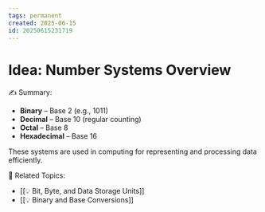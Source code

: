 ```yaml
---
tags: permanent
created: 2025-06-15
id: 20250615231719
---
```


# Idea: Number Systems Overview

✍ Summary:
- **Binary** – Base 2 (e.g., 1011)
- **Decimal** – Base 10 (regular counting)
- **Octal** – Base 8
- **Hexadecimal** – Base 16

These systems are used in computing for representing and processing data efficiently.

👀 Related Topics:
- [[💡 Bit, Byte, and Data Storage Units]]
- [[💡 Binary and Base Conversions]]

